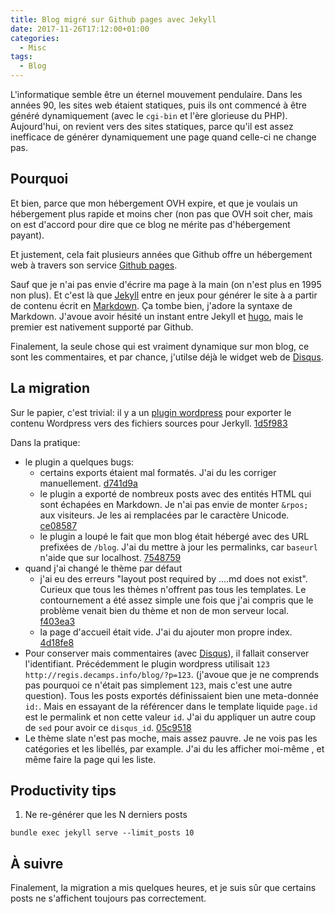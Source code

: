 ```yaml
---
title: Blog migré sur Github pages avec Jekyll
date: 2017-11-26T17:12:00+01:00
categories:
  - Misc
tags:
  - Blog
---
```


L'informatique semble être un éternel mouvement pendulaire. Dans les années 90, les sites
web étaient statiques, puis ils ont commencé à être généré dynamiquement (avec le
`cgi-bin` et l'ère glorieuse du PHP). Aujourd'hui, on revient vers des sites statiques,
parce qu'il est assez inefficace de générer dynamiquement une page quand celle-ci ne
change pas.

## Pourquoi

Et bien, parce que mon hébergement OVH expire, et que je voulais un hébergement plus
rapide et moins cher (non pas que OVH soit cher, mais on est d'accord pour dire que ce
blog ne mérite pas d'hébergement payant).

Et justement, cela fait plusieurs années que Github offre un hébergement web à travers 
son service [Github pages][gh-pages].

Sauf que je n'ai pas envie d'écrire ma page à la main (on n'est plus en 1995 non plus).
Et c'est là que [Jekyll][jekyll] entre en jeux pour générer le site à a partir de contenu
écrit en [Markdown][md]. Ça tombe bien, j'adore la syntaxe de Markdown.
J'avoue avoir hésité un instant entre Jekyll et [hugo][hugo], mais le premier est
nativement supporté par Github.

Finalement, la seule chose qui est vraiment dynamique sur mon blog, ce sont les
commentaires, et par chance, j'utilse déjà le widget web de [Disqus][disqus].

## La migration

Sur le papier, c'est trivial: il y a un [plugin wordpress][wp-jerkyll] pour exporter
le contenu Wordpress vers des fichiers sources pour Jerkyll.
[1d5f983](https://github.com/regisd/regisd.github.io/commit/1d5f983dbfdf926231e1324d7976e4436efb8c3b)

Dans la pratique:

- le plugin a quelques bugs:
  - certains exports étaient mal formatés. J'ai du les corriger manuellement. 
    [d741d9a](https://github.com/regisd/regisd.github.io/commit/d741d9a68811e6b0b18005823da9f39c67a6e2e8)
  - le plugin a exporté de nombreux posts avec des entités HTML qui sont échapées en
    Markdown. Je n'ai pas envie de monter `&rpos;` aux visiteurs.
    Je les ai remplacées par le caractère Unicode.
    [ce08587](https://github.com/regisd/regisd.github.io/commit/ce0858753d05380c7f028a7510151a8a442b571f)
  - le plugin a loupé le fait que mon blog était hébergé avec des URL prefixées de
    `/blog`.
    J'ai du mettre à jour les permalinks, car `baseurl` n'aide que sur localhost.
    [7548759](https://github.com/regisd/regisd.github.io/commit/75487593bc77772cf8dae67bd18b5778bc1f1232)
- quand j'ai changé le thème par défaut
  - j'ai eu des erreurs
    "layout post required by ….md does not exist".
    Curieux que tous les thèmes n'offrent pas tous les templates.
    Le contournement a été assez simple une fois que j'ai compris que le problème venait
    bien du thème et non de mon serveur local.
    [f403ea3](https://github.com/regisd/regisd.github.io/commit/f403ea3601cf8b9318ea5ecc50f95dd3a8326bd2)
  - la page d'accueil était vide. J'ai du ajouter mon propre index.
    [4d18fe8](https://github.com/regisd/regisd.github.io/commit/4d18fe80526db5320403633d8aba6c14a1ed669c)
- Pour conserver mais commentaires (avec [Disqus][disqus]), il fallait conserver
  l'identifiant. Précédemment le plugin wordpress utilisait
  `123 http://regis.decamps.info/blog/?p=123`.
  (j'avoue que je ne comprends pas pourquoi ce n'était pas simplement `123`, mais c'est
  une autre question).
  Tous les posts exportés définissaient bien une meta-donnée `id:`.
  Mais en essayant de la référencer dans le template liquide `page.id` est le permalink
  et non cette valeur `id`.
  J'ai du appliquer un autre coup de `sed` pour avoir ce `disqus_id`.
  [05c9518](https://github.com/regisd/regisd.github.io/commit/05c951878358d109597ac63a7042ed38aeb73079)
- Le thème slate n'est pas moche, mais assez pauvre.
  Je ne vois pas les catégories et les libellés, par example.
  J'ai du les afficher moi-même , et même faire la page qui les liste.

  
## Productivity tips

1. Ne re-générer que les N derniers posts
```
bundle exec jekyll serve --limit_posts 10
```

## À suivre

Finalement, la migration a mis quelques heures, et je suis sûr que certains posts
ne s'affichent toujours pas correctement.


[gh-pages]: https://pages.github.com/
[jekyll]: https://jekyllrb.com/
[md]: https://daringfireball.net/projects/markdown/syntax
[hugo]: https://gohugo.io/
[wp-jerkyll]: https://wordpress.org/plugins/jekyll-exporter/
[disqus]: https://disqus.com/
